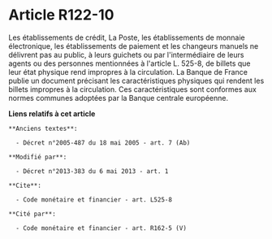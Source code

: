# Article R122-10

Les établissements de crédit, La Poste, les établissements de monnaie électronique, les établissements de paiement et les
changeurs manuels ne délivrent pas au public, à leurs guichets ou par l'intermédiaire de leurs agents ou des personnes
mentionnées à l'article L. 525-8, de billets que leur état physique rend impropres à la circulation. La Banque de France
publie un document précisant les caractéristiques physiques qui rendent les billets impropres à la circulation. Ces
caractéristiques sont conformes aux normes communes adoptées par la Banque centrale européenne.

**Liens relatifs à cet article**

	**Anciens textes**:

	  - Décret n°2005-487 du 18 mai 2005 - art. 7 (Ab)

	**Modifié par**:

	  - Décret n°2013-383 du 6 mai 2013 - art. 1

	**Cite**:

	  - Code monétaire et financier - art. L525-8

	**Cité par**:

	  - Code monétaire et financier - art. R162-5 (V)
